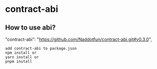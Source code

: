 # contract-abi
## How to use abi?
"contract-abi": "https://github.com/Naddotfun/contract-abi.git#v0.3.0",

```
add contract-abi to package.json
npm install or
yarn install or
pnpm install
```
